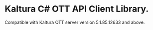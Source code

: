 # Kaltura C# OTT API Client Library.
Compatible with Kaltura OTT server version 5.1.85.12633 and above.
